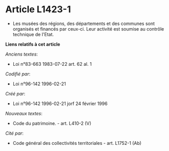 # Article L1423-1

- Les musées des régions, des départements et des communes sont organisés et financés par ceux-ci. Leur activité est soumise
au contrôle technique de l'Etat.

**Liens relatifs à cet article**

_Anciens textes_:

  - Loi n°83-663 1983-07-22 art. 62 al. 1

_Codifié par_:

  - Loi n°96-142 1996-02-21

_Créé par_:

  - Loi n°96-142 1996-02-21 jorf 24 février 1996

_Nouveaux textes_:

  - Code du patrimoine. - art. L410-2 (V)

_Cité par_:

  - Code général des collectivités territoriales - art. L1752-1 (Ab)
